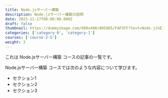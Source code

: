 ```yaml
---
title: Node.jsサーバー構築
description: Node.jsサーバー構築の説明
date: 2023-11-17T00:00:00.000Z
draft: false
thumbnail: https://dummyimage.com/600x400/805AD5/FAF5FF?text=Node.js%E3%82%B5%E3%83%BC%E3%83%90%E3%83%BC%E6%A7%8B%E7%AF%89
categories: ['category-0', 'category-1']
courses: ['course-2-5']
weight: 3
---
```


これは Node.jsサーバー構築 コースの記事の一覧です。

  Node.jsサーバー構築 コースでは次のような内容について学びます。

  - セクション1
  - セクション2
  - セクション3